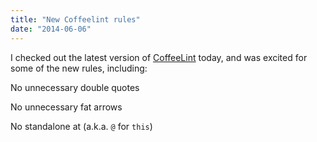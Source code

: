 ```yaml
---
title: "New Coffeelint rules"
date: "2014-06-06"
---
```


I checked out the latest version of [CoffeeLint](http://www.coffeelint.org) today, and was excited for some of the new rules, including:

No unnecessary double quotes

No unnecessary fat arrows

No standalone at (a.k.a. `@` for `this`)
